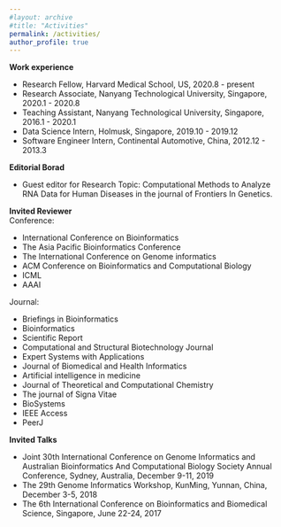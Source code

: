 ```yaml
---
#layout: archive
#title: "Activities"
permalink: /activities/
author_profile: true
---
```


<b>Work experience</b>
- Research Fellow, Harvard Medical School, US, 2020.8 - present
- Research Associate, Nanyang Technological University, Singapore, 2020.1 - 2020.8
- Teaching Assistant, Nanyang Technological University, Singapore, 2016.1 - 2020.1
- Data Science Intern, Holmusk, Singapore, 2019.10 - 2019.12
- Software Engineer Intern, Continental Automotive, China, 2012.12 - 2013.3

<b>Editorial Borad</b>  
- Guest editor for Research Topic: Computational Methods to Analyze RNA Data for Human Diseases in the journal of Frontiers In Genetics.  

<b>Invited Reviewer</b>   
Conference:  
- International Conference on Bioinformatics  
- The Asia Pacific Bioinformatics Conference  
- The International Conference on Genome informatics  
- ACM Conference on Bioinformatics and Computational Biology  
- ICML  
- AAAI  

Journal:  
- Briefings in Bioinformatics  
- Bioinformatics  
- Scientific Report  
- Computational and Structural Biotechnology Journal  
- Expert Systems with Applications  
- Journal of Biomedical and Health Informatics  
- Artificial intelligence in medicine  
- Journal of Theoretical and Computational Chemistry  
- The journal of Signa Vitae  
- BioSystems  
- IEEE Access  
- PeerJ  

<b>Invited Talks</b>
- Joint 30th International Conference on Genome Informatics and Australian Bioinformatics And Computational Biology Society Annual Conference, Sydney, Australia, December 9-11, 2019
- The 29th Genome Informatics Workshop, KunMing, Yunnan, China, December 3-5, 2018
- The 6th International Conference on Bioinformatics and Biomedical Science, Singapore, June 22-24, 2017
